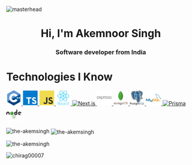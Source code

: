 ![masterhead](https://images.squarespace-cdn.com/content/v1/5769fc401b631bab1addb2ab/1541580611624-TE64QGKRJG8SWAIUS7NS/coding-freak.gif)
<h1 align="center">Hi, I'm Akemnoor Singh</h1>
<h3 align="center">Software developer from India</h3>

<!--
**the-akemsingh/the-akemsingh** is a ✨ _special_ ✨ repository because its `README.md` (this file) appears on your GitHub profile.

Here are some ideas to get you started:

- 🔭 I’m currently a college student 
- 🌱 I’m currently learning **Full stack development and Solidity Development**
- 👯 I’m looking for ** internship || Full time role || Freelance work **
- 📫 How to reach me: **singhakem03@gmail.com**
- ⚡ Fun fact: **The fears you don't face become your limit**
-->

# Technologies I Know

<p align="left">
  <a href="https://isocpp.org/" target="_blank" rel="noreferrer"> 
    <img src="https://raw.githubusercontent.com/devicons/devicon/master/icons/cplusplus/cplusplus-original.svg" alt="C++" width="40" height="40"/> 
  </a> 
  <a href="https://www.typescriptlang.org/" target="_blank" rel="noreferrer"> 
    <img src="https://raw.githubusercontent.com/devicons/devicon/master/icons/typescript/typescript-original.svg" alt="TypeScript" width="40" height="40"/> 
  </a> 
  <a href="https://developer.mozilla.org/en-US/docs/Web/JavaScript" target="_blank" rel="noreferrer"> 
    <img src="https://raw.githubusercontent.com/devicons/devicon/master/icons/javascript/javascript-original.svg" alt="JavaScript" width="40" height="40"/> 
  </a> 
  <a href="https://reactjs.org/" target="_blank" rel="noreferrer"> 
    <img src="https://raw.githubusercontent.com/devicons/devicon/master/icons/react/react-original-wordmark.svg" alt="ReactJS" width="40" height="40"/> 
  </a> 
  <a href="https://nextjs.org/" target="_blank" rel="noreferrer"> 
    <img src="https://cdn.worldvectorlogo.com/logos/nextjs-2.svg" alt="Next.js" width="40" height="40" style="background-color:white;"/> 
  </a> 
  <a href="https://expressjs.com/" target="_blank" rel="noreferrer"> 
    <img src="https://raw.githubusercontent.com/devicons/devicon/master/icons/express/express-original-wordmark.svg" alt="Express.js" width="40" height="40"/> 
  </a> 
  <a href="https://www.mongodb.com/" target="_blank" rel="noreferrer"> 
    <img src="https://raw.githubusercontent.com/devicons/devicon/master/icons/mongodb/mongodb-original-wordmark.svg" alt="MongoDB" width="40" height="40"/> 
  </a> 
  <a href="https://www.postgresql.org/" target="_blank" rel="noreferrer"> 
    <img src="https://raw.githubusercontent.com/devicons/devicon/master/icons/postgresql/postgresql-original-wordmark.svg" alt="PostgreSQL" width="40" height="40"/> 
  </a> 
  <a href="https://www.mysql.com/" target="_blank" rel="noreferrer"> 
    <img src="https://raw.githubusercontent.com/devicons/devicon/master/icons/mysql/mysql-original-wordmark.svg" alt="MySQL" width="40" height="40"/> 
  </a> 
  <a href="https://www.prisma.io/" target="_blank" rel="noreferrer"> 
    <img src="https://avatars.githubusercontent.com/u/17219288?s=200&v=4" alt="Prisma" width="40" height="40"/> 
  </a> 
  <a href="https://nodejs.org/" target="_blank" rel="noreferrer"> 
    <img src="https://raw.githubusercontent.com/devicons/devicon/master/icons/nodejs/nodejs-original-wordmark.svg" alt="Node.js" width="40" height="40" style="background-color:white;"/> 
  </a> 
</p>

<p><img align="left" src="https://github-readme-stats.vercel.app/api/top-langs?username=the-akemsingh&show_icons=true&locale=en&layout=compact" alt="the-akemsingh" /></p>

<p>&nbsp;<img align="center" src="https://github-readme-stats.vercel.app/api?username=the-akemsingh&show_icons=true&locale=en" alt="the-akemsingh" /></p>
<p><img align="center" src="https://github-readme-streak-stats.herokuapp.com/?user=the-akemsingh&" alt="the-akemsingh" /></p>

<p align="left"> <img src="https://komarev.com/ghpvc/?username=chirag00007&label=Profile%20views&color=0e75b6&style=flat" alt="chirag00007" /> </p>
